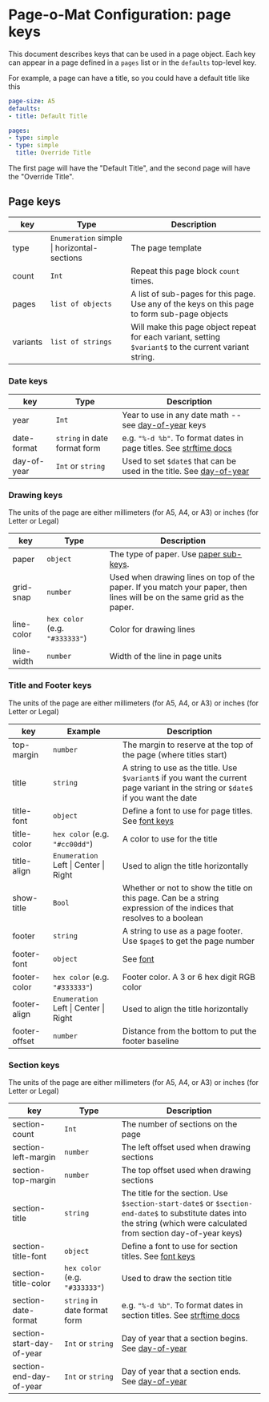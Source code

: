 # Page-o-Mat Configuration: page keys

This document describes keys that can be used in a page object. Each key can appear in a page defined in a `pages` list or in the `defaults` top-level key.

For example, a page can have a title, so you could have a default title like this

```yaml
page-size: A5
defaults:
- title: Default Title

pages:
- type: simple
- type: simple
  title: Override Title
```

The first page will have the "Default Title", and the second page will have the "Override Title".

## Page keys
|key|Type|Description|
|---|-------|-----------|
|type|`Enumeration` simple \| horizontal-sections|The page template|
|count|`Int`|Repeat this page block `count` times.|
|pages|`list of objects`|A list of sub-pages for this page. Use any of the keys on this page to form sub-page objects|
|variants|`list of strings`|Will make this page object repeat for each variant, setting `$variant$` to the current variant string.|


### Date keys
|key|Type|Description|
|---|-------|-----------|
|year|`Int`|Year to use in any date math -- see [day-of-year](config-day-of-year.md) keys|
|date-format|`string` in date format form|e.g. `"%-d %b"`. To format dates in page titles. See [strftime docs](https://docs.python.org/3/library/datetime.html#strftime-strptime-behavior)|
|day-of-year|`Int` or `string`|Used to set `$date$` that can be used in the title. See [day-of-year](config-day-of-year.md)|

### Drawing keys

The units of the page are either millimeters (for A5, A4, or A3) or inches (for Letter or Legal)

|key|Type|Description|
|---|-------|-----------|
|paper|`object`|The type of paper. Use [paper sub-keys](config-paper.md).|
|grid-snap|`number`|Used when drawing lines on top of the paper. If you match your paper, then lines will be on the same grid as the paper.|
|line-color|`hex color` (e.g. `"#333333"`)|Color for drawing lines|
|line-width|`number`|Width of the line in page units|

### Title and Footer keys

The units of the page are either millimeters (for A5, A4, or A3) or inches (for Letter or Legal)

|key|Example|Description|
|---|-------|-----------|
|top-margin|`number`|The margin to reserve at the top of the page (where titles start)|
|title|`string`|A string to use as the title. Use `$variant$` if you want the current page variant in the string or `$date$` if you want the date|
|title-font|`object`|Define a font to use for page titles. See [font keys](config-font.md)|
|title-color|`hex color` (e.g. `"#cc00dd"`)|A color to use for the title|
|title-align|`Enumeration` Left \| Center \| Right|Used to align the title horizontally|
|show-title|`Bool`|Whether or not to show the title on this page. Can be a string expression of the indices that resolves to a boolean|
|footer|`string`|A string to use as a page footer. Use `$page$` to get the page number|
|footer-font|`object`|See [font](config-font.md)|
|footer-color|`hex color` (e.g. `"#333333"`)|Footer color. A 3 or 6 hex digit RGB color|
|footer-align|`Enumeration` Left \| Center \| Right|Used to align the title horizontally|
|footer-offset|`number`|Distance from the bottom to put the footer baseline|


### Section keys

The units of the page are either millimeters (for A5, A4, or A3) or inches (for Letter or Legal)

|key|Type|Description|
|---|-------|-----------|
|section-count|`Int`|The number of sections on the page|
|section-left-margin|`number`|The left offset used when drawing sections|
|section-top-margin|`number`|The top offset used when drawing sections|
|section-title|`string`|The title for the section. Use `$section-start-date$` or `$section-end-date$` to substitute dates into the string (which were calculated from section day-of-year keys)|
|section-title-font|`object`|Define a font to use for section titles. See [font keys](config-font.md)|
|section-title-color|`hex color` (e.g. `"#333333"`)|Used to draw the section title|
|section-date-format|`string` in date format form|e.g. `"%-d %b"`. To format dates in section titles. See [strftime docs](https://docs.python.org/3/library/datetime.html#strftime-strptime-behavior)|
|section-start-day-of-year|`Int` or `string`|Day of year that a section begins. See [day-of-year](config-day-of-year.md)|
|section-end-day-of-year|`Int` or `string`|Day of year that a section ends. See [day-of-year](config-day-of-year.md)|
